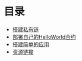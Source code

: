 # 目录
- [搭建私有链](/build-private-chain.md/build-private-chain.md)
- [部署自己的HelloWorld合约](/build-private-chain.md/deploy-helloworld-contract.md)
- [搭建简单的应用](/build-private-chain.md/simple-application.md)
- [资源链接](/build-private-chain.md/resource.md)